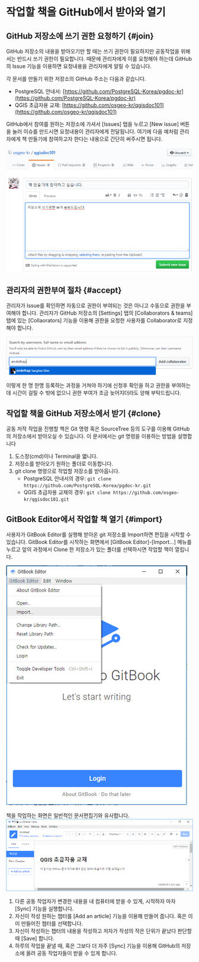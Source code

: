 # 작업할 책을 GitHub에서 받아와 열기

## GitHub 저장소에 쓰기 권한 요청하기 {#join}

GitHub 저장소의 내용을 받아오기만 할 때는 쓰기 권한이 필요하지만 공동작업을 위해서는 반드시 쓰기 권한이 필요합니다. 때문에 관리자에게 이를 요청해야 하는데 GitHub의 Issue 기능을 이용하면 요청내용을 관리자에게 알릴 수 있습니다.

각 문서를 만들기 위한 저장소의 GitHub 주소는 다음과 같습니다.

* PostgreSQL 안내서: [https://github.com/PostgreSQL-Korea/pgdoc-kr](https://github.com/PostgreSQL-Korea/pgdoc-kr)
* QGIS 초급자용 교재: [https://github.com/osgeo-kr/qgisdoc101](https://github.com/osgeo-kr/qgisdoc101)

GitHub에서 참여를 원하는 저장소에 가셔서 \[Issues\] 탭을 누르고 \[New issue\] 버튼을 눌러 이슈를 만드시면 요청내용이 관리자에게 전달됩니다. 여기에 다음 예처럼 관리자에게 책 만들기에 참여하고자 한다는 내용으로 간단히 써주시면 됩니다.

![](/assets/access_request.png)

## 관리자의 권한부여 절차 {#accept}

관리자가 Issue를 확인하면 자동으로 권한이 부여되는 것은 아니고 수동으로 권한을 부여해야 합니다. 관리자가 GitHub 저장소의 \[Settings\]  탭의 \[Collaborators & teams\] 탭에 있는 \[Collaorators\] 기능을 이용해 권한을 요청한 사용자를 Collaborator로 지정해야 합니다.

![](/assets/add_autor.png)

이렇게 한 명 한명 등록하는 과정을 거쳐야 하기에 신청후 확인을 하고 권한을 부여하는데 시간이 걸릴 수 밖에 없으니 권한 부여가 조금 늦어지더라도 양해 부탁드립니다.

## 작업할 책을 GitHub 저장소에서 받기 {#clone}

공동 저작 작업을 진행할 책은 Git 명령 혹은 SourceTree 등의 도구를 이용해 GitHub의 저장소에서 받아오실 수 있습니다. 이 문서에서는 git 명령을 이용하는 방법을 설명합니다

1. 도스창\(cmd\)이나 Terminal을 엷니다.
2. 저장소를 받아오기 원하는 폴더로 이동합니다.
3. git clone 명령으로 작업할 저장소를 받아옵니다.
   * PostgreSQL 안내서의 경우: `git clone https://github.com/PostgreSQL-Korea/pgdoc-kr.git`
   * QGIS 초급자용 교재의 경우: `git clone https://github.com/osgeo-kr/qgisdoc101.git`

## GitBook Editor에서 작업할 책 열기 {#import}

사용자가 GitBook Editor를 실행해 받아온 git 저장소를 Import하면 편집을 시작할 수 있습니다. GitBook Editor를 시작하는 화면에서 \[GitBook Editor\]-\[Import...\] 메뉴를 누르고 앞의 과정에서 Clone 한 저장소가 있는 폴더를 선택하시면 작업할 책이 열립니다. 

![](/assets/GitBookLogin.png)

책을 작업하는 화면은 일반적인 문서편집기와 유사합니다.![](/assets/open_book.png)

1. 다른 공동 작업자가 변경한 내용을 내 컴퓨터에 받을 수 있게, 시작하자 마자 \[Sync\] 기능을 실행합니다.
2. 자신이 작성 원하는 챕터를 \[Add an article\] 기능을 이용해 만들어 줍니다. 혹은 이미 만들어진 챕터를 선택합니다.
3. 자신이 작성하는 챕터의 내용을 작성하고 저자가 작성의 작은 단위가 끝났다 판단할 때 \[Save\] 합니다.
4. 하루의 작업을 끝낼 때, 혹은 그보다 더 자주 \[Sync\] 기능을 이용해 GitHub의 저장소에 올려 공동 작업자들이 받을 수 있게 합니다.



